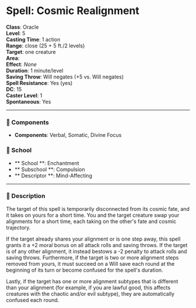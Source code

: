 
# Spell: Cosmic Realignment
**Class**: Oracle  
**Level**: 5  
**Casting Time**: 1 action  
**Range**: close (25 + 5 ft./2 levels)  
**Target**: one creature  
**Area**:   
**Effect**: _None_  
**Duration**: 1 minute/level  
**Saving Throw**: Will negates (+5 vs. Will negates)  
**Spell Resistance**: Yes (yes)  
**DC**: 15  
**Caster Level**: 1  
**Spontaneous**: Yes

---

### 🔮 Components
- **Components**: Verbal, Somatic, Divine Focus

### 🏫 School
- ** School **: Enchantment
- ** Subschool **: Compulsion
- ** Descriptor **: Mind-Affecting
---

### 📜 Description
The target of this spell is temporarily disconnected from its cosmic fate, and it takes on yours for a short time. You and the target creature swap your alignments for a short time, each taking on the other's fate and cosmic trajectory.

If the target already shares your alignment or is one step away, this spell grants it a +2 moral bonus on all attack rolls and saving throws. If the target is of any other alignment, it instead bestows a -2 penalty to attack rolls and saving throws. Furthermore, if the target is two or more alignment steps removed from yours, it must succeed on a Will save each round at the beginning of its turn or become confused for the spell's duration.

Lastly, if the target has one or more alignment subtypes that is different than your alignment (for example, if you are lawful good, this affects creatures with the chaotic and/or evil subtype), they are automatically confused each round.
